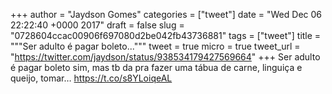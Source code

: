 
+++
author = "Jaydson Gomes"
categories = ["tweet"]
date = "Wed Dec 06 22:22:40 +0000 2017"
draft = false
slug = "0728604ccac00906f697080d2be042fb43736881"
tags = ["tweet"]
title = """Ser adulto é pagar boleto..."""
tweet = true
micro = true
tweet_url = "https://twitter.com/jaydson/status/938534179427569664"
+++
Ser adulto é pagar boleto sim, mas tb da pra fazer uma tábua de carne, linguiça e queijo, tomar… https://t.co/s8YLoiqeAL

